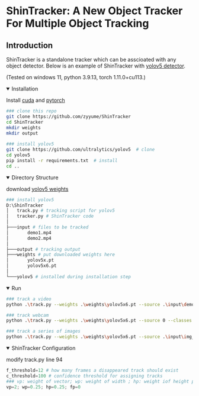 # ShinTracker: A New Object Tracker For Multiple Object Tracking

## Introduction
ShinTracker is a standalone tracker which can be asscioated with any object detector.
Below is an example of ShinTracker with [yolov5 detector](https://github.com/ultralytics/yolov5).

(Tested on windows 11, python 3.9.13, torch 1.11.0+cu113.)

<details open>
<summary>Installation</summary>

Install [cuda](https://developer.nvidia.com/cuda-downloads) and [pytorch](https://pytorch.org/)

```bash
### clone this repo
git clone https://github.com/zyyume/ShinTracker
cd ShinTracker
mkdir weights
mkdir output
  
### install yolov5
git clone https://github.com/ultralytics/yolov5  # clone
cd yolov5
pip install -r requirements.txt  # install
cd ..
```
</details>

<details open>
<summary>Directory Structure</summary>

download [yolov5 weights](https://github.com/ultralytics/yolov5/releases)

```bash
### install yolov5
D:\ShinTracker
│   track.py # tracking script for yolov5
│   tracker.py # ShinTracker code
│
├───input # files to be tracked
│       demo1.mp4
│       demo2.mp4
│
├───output # tracking output
├───weights # put downloaded weights here
│       yolov5x.pt
│       yolov5x6.pt
│
└───yolov5 # installed during installation step
```
</details>

<details open>
<summary>Run</summary>

```bash
### track a video
python .\track.py --weights .\weights\yolov5x6.pt --source .\input\demo1.mp4 --classes 0

### track webcam
python .\track.py --weights .\weights\yolov5x6.pt --source 0 --classes 0

### track a series of images
python .\track.py --weights .\weights\yolov5x6.pt --source .\input\img_folder --classes 0
```
</details>

<details open>
<summary>ShinTracker Configuration</summary>

modify track.py line 94

```python
f_threshold=12 # how many frames a disappeared track should exist
c_threshold=100 # confidence threshold for assigning tracks
### vp: weight of vector; wp: weight of width ; hp: weight iof height p; fp: weight of frame (reserved) 
vp=2; wp=0.25; hp=0.25; fp=0
```
</details>
